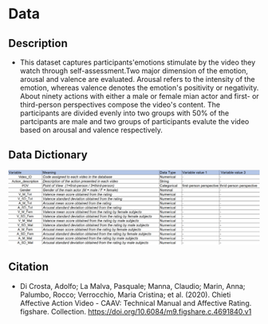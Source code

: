 # Data
## Description
-  This dataset captures participants'emotions stimulate by the video they watch through self-assessment.Two major dimension of the emotion, arousal and valence are evaluated. Arousal refers to the intensity of the emotion, whereas valence denotes the emotion's positivity or negativity. About ninety actions with either a male or female mian actor and first- or third-person perspectives compose the video's content. The participants are divided evenly into two groups with 50% of the partcipants are male and two groups of participants evalute the video based on arousal and valence respectively. 
## Data Dictionary
![data dictionary](datadictionary.png)
## Citation
-  Di Crosta, Adolfo; La Malva, Pasquale; Manna, Claudio; Marin, Anna; Palumbo, Rocco; Verrocchio, Maria Cristina; et al. (2020). Chieti Affective Action Video - CAAV: Technical Manual and Affective Rating. figshare. Collection. https://doi.org/10.6084/m9.figshare.c.4691840.v1
